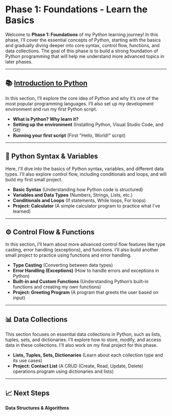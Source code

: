 # Phase 1: Foundations - Learn the Basics

Welcome to **Phase 1: Foundations** of my Python learning journey! In this phase, I’ll cover the essential concepts of Python, 
starting with the basics and gradually diving deeper into core syntax, control flow, functions, and data collections. 
The goal of this phase is to build a strong foundation of Python programming that will help me understand more advanced 
topics in later phases.

---

## 📚 [**Introduction to Python**](./introduction-to-python)
In this section, I’ll explore the core idea of Python and why it’s one of the most popular programming languages. 
I’ll also set up my development environment and run my first Python script.

- **What is Python? Why learn it?**
- **Setting up the environment** (Installing Python, Visual Studio Code, and Git)
- **Running your first script** (First "Hello, World!" script)

---

## 📝 **Python Syntax & Variables**
Here, I'll dive into the basics of Python syntax, variables, and different data types. 
I'll also explore control flow, including conditionals and loops, and will build my first small project.

- **Basic Syntax** (Understanding how Python code is structured)
- **Variables and Data Types** (Numbers, Strings, Lists, etc.)
- **Conditionals and Loops** (If statements, While loops, For loops)
- **Project: Calculator** (A simple calculator program to practice what I’ve learned)

---

## ⚙️ **Control Flow & Functions**
In this section, I’ll learn about more advanced control flow features like type casting, error handling (exceptions), and functions.
I'll also build another small project to practice using functions and error handling.

- **Type Casting** (Converting between data types)
- **Error Handling (Exceptions)** (How to handle errors and exceptions in Python)
- **Built-in and Custom Functions** (Understanding Python’s built-in functions and creating my own functions)
- **Project: Greeting Program** (A program that greets the user based on input)

---

## 📊 **Data Collections**
This section focuses on essential data collections in Python, such as lists, tuples, sets, and dictionaries. 
I’ll explore how to store, modify, and access data in these collections. I'll also work on my final project for this phase.

- **Lists, Tuples, Sets, Dictionaries** (Learn about each collection type and its use cases)
- **Project: Contact List** (A CRUD (Create, Read, Update, Delete) operations program using dictionaries and lists)

---

## 📈 **Next Steps**
**Data Structures & Algorithms**
